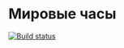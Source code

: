 # Мировые часы
[![Build status](https://ci.appveyor.com/api/projects/status/oavsx9wulxjpweys?svg=true)](https://ci.appveyor.com/project/Elena-diploma/ra-6-1-lifecycle-watches)
